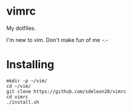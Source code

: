 # vimrc

My dotfiles.

I'm new to vim. Don't make fun of me -.-

# Installing

```
mkdir -p ~/vim/
cd ~/vim/
git clone https://github.com/sdeleon28/vimrc
cd vimrc
./install.sh
```
